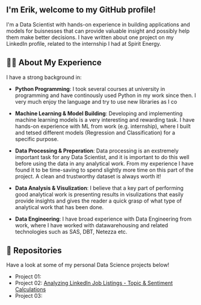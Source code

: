 ## I'm Erik, welcome to my GitHub profile! 
I'm a Data Scientist with hands-on experience in building applications and models for buisnesses that can provide valuable insight and possibly help them make better decisions. I have written about one project on my LinkedIn profile, related to the internship I had at Spirit Energy. 

## 🧑‍💻 About My Experience 
I have a strong background in:

- **Python Programming**: I took several courses at university in programming and have continously used Python in my work since then. I very much enjoy the language and try to use new libraries as I co
  
- **Machine Learning & Model Building**: Developing and implementing machine learning models is a very interesting and rewarding task. I have hands-on experience with ML from work (e.g. internship), where I built and tetsed different models (Regression and Classification) for a specific purpose.
  
- **Data Processing & Preperation**: Data processing is an exstremely important task for any Data Scientist, and it is important to do this well before using the data in any analytical work. From my experience I have found it to be time-saving to spend slightly more time on this part of the project. A clean and trustworthy dataset is always worth it!
  
- **Data Analysis & Visulization**: I believe that a key part of performing good analytical work is presenting results in visulizations that easily provide insights and gives the reader a quick grasp of what type of analytical work that has been done.
  
- **Data Engineering**: I have broad experience with Data Engineering from work, where I have worked with datawarehousing and related technologies such as SAS, DBT, Netezza etc. 

## 📂 Repositories
Have a look at some of my personal Data Science projects below! 

- Project 01: 
- Project 02: [Analyzing LinkedIn Job Listings - Topic & Sentiment Calculations](https://github.com/Er-F/02_Project_Analysis)
- Project 03: 


<!--- (Un Comment When You have projects to showcase 
<> ## 🚀 Other Projects
<> In addition to my GitHub repositories, I've worked on several other projects:
-->
